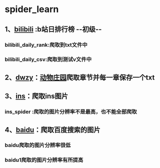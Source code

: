 # spider_learn
## 1、[bilibili](https://github.com/yq010105/spider_learn/tree/master/bilibili) :b站日排行榜     --初级--
### bilibili_daily_rank:爬取到txt文件中
### bilibili_daily_csv:爬取到测试v文件中
## 2、[dwzy](https://github.com/yq010105/spider_learn/tree/master/dwzy)：[动物庄园](https://www.kanunu8.com/book3/6879/)爬取章节并每一章保存一个txt  
## 3、[ins](https://github.com/yq010105/spider_learn/tree/master/ins)：爬取ins图片
### ins_spider :爬取的图片分辨率不是最高，也不能全部爬取
## 4、[baidu](https://github.com/yq010105/spider_learn/tree/master/baidu)：爬取百度搜索的图片
### baidu爬取的图片分辨率很低
### baidu1爬取的图片分辨率有所提高